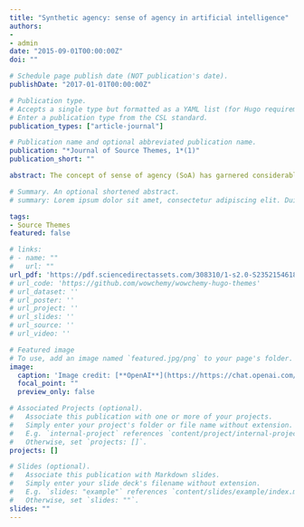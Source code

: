 ```yaml
---
title: "Synthetic agency: sense of agency in artificial intelligence"
authors:
- 
- admin
date: "2015-09-01T00:00:00Z"
doi: ""

# Schedule page publish date (NOT publication's date).
publishDate: "2017-01-01T00:00:00Z"

# Publication type.
# Accepts a single type but formatted as a YAML list (for Hugo requirements).
# Enter a publication type from the CSL standard.
publication_types: ["article-journal"]

# Publication name and optional abbreviated publication name.
publication: "*Journal of Source Themes, 1*(1)"
publication_short: ""

abstract: The concept of sense of agency (SoA) has garnered considerable attention in human science at least in the past two decades. Coincidentally, about two decades ago, artificial intelligence (AI) research witnessed an explosion of proposed theories on agency mostly based on dynamical approaches. However, despite this early burst of enthusiasm, SoA models in AI remain limited. We review the state of AI research on SoA, seen predominantly in developmental robotics, vis-à-vis the psychology and neurocognitive treatments, and examine how AI can further achieve stronger SoA models. We posit that AI is now poised to better inform SoA given its advances on self-attribution of action–outcome effects, action selection, and Bayesian inferencing, and argue that synthetic agency has never been more compelling.

# Summary. An optional shortened abstract.
# summary: Lorem ipsum dolor sit amet, consectetur adipiscing elit. Duis posuere tellus ac convallis placerat. Proin tincidunt magna sed ex sollicitudin condimentum.

tags:
- Source Themes
featured: false

# links:
# - name: ""
#   url: ""
url_pdf: 'https://pdf.sciencedirectassets.com/308310/1-s2.0-S2352154618X00060/1-s2.0-S2352154618301700/main.pdf?X-Amz-Security-Token=IQoJb3JpZ2luX2VjEKT%2F%2F%2F%2F%2F%2F%2F%2F%2F%2FwEaCXVzLWVhc3QtMSJHMEUCIQCctHZr%2Byft4k06rkXISebeJRq%2BM71%2FYMcB%2FyJ8eiwXDAIgPOz8b17eK%2B%2B%2BmOov1srRXqt%2FnPidjfFwkS2huN9F9mEqvAUI7f%2F%2F%2F%2F%2F%2F%2F%2F%2F%2FARAFGgwwNTkwMDM1NDY4NjUiDAx5tKJ%2BSY8FZERsGCqQBQ59IHYnB2GSslJnV9ihcHOT9Y0QTGaRcwu5ow1abERV1OiCx4Af3evpJsLEqhgNFmWwC7qbzUuNpMC9UlZu3YtXBZej9M2USZJDT2N28BjAMe2Uni7QffZmWpwAoieqgZ7ApZOv84MC8rxuOjHAiaH2ZtQXi44KLVyt5FkS2AoUwZ34kU0QkQureWp0hOGjoYBpgMpQO1zYw%2BGZ%2BWgOmzg6wpyr2oYzLVVytYf7XGX0vA5HpkqqoFC3riBl0kEtvNMM15v5YKa4WMl3%2F6RlUdCwQVcxkI4TbtgsdKT37MISIjU2%2Bh%2FGebAdunJIxiI7XDqHTAKcvu0aBVMuQrw2IM5YzS9cAVHV24EeYMsTRE05FGGlsvP%2B98%2F%2BJDkP77sPzXlAMr2BkxqJDUEMVTDW7%2BPA9QF8Y5EBC%2B8kvxiiq5HQJUcm5Rc1SbJ1jZgvJ0raOcCjmHZxYdtJoI7mJI8TxCCSSd7XyXgyMdktegnkVc%2BVSkFoVZkyJbp2SltpW8bByJ%2Bze%2B0gU%2F%2Bp%2FgeFFP8KzbiVEdXYfo51Cs%2BYjbIw9xDsCqRXErVrgdzqq85E5ipItQDrN3i%2Bd3%2FKB8VoVb3l9rVu%2F64LsYpc7r7VR8msjmGLOHqwgkhnV4tMyh6KlKfpfu%2FBWsEOGP9XB4gQd8%2Bu2a8BFWGn9d%2FQwmn%2BidOu9pWlZHeb7lTBuM4GnzVTJAXxHcB7i61TOPZS1T1O1Bh7u%2F5RkH%2B%2Bmb%2FjgVjIlbuDwCK0SbxFP2mmcw3Y6SOPn8bheg37t3Yi1a1dLm5SrUxKtscV4jdAlM%2FTgADI0itripYkQ8pGPRWVGeICR99PEoQOI6874HENHXaYgjy2mUnmopj5V8NGRYFKJAQTJI0jEtGGMLuQ7aoGOrEBXBH4vcGNN2gg%2FItvjg6bL5bBuTuC7XHh%2F82xIUZq1tBNVUTodfo4f3POYJfrVPuE0Z7K%2B4ZL6dY5v%2BTAdopaeCEm4dHr0HjPrqHzR8QAdXzMuMCMqfWPLJwZiMUozRXmENFEa0I2pyWQ77xNBxTSkv2%2Brr%2Bd1NhdAKQmGa4HwabpuSYtv8mFb3WDDpYMW6u0GxL1kI7y8O1adZRiTgLKviOWi%2Fys3SQO4s7vbcjB%2BgRB&X-Amz-Algorithm=AWS4-HMAC-SHA256&X-Amz-Date=20231120T131111Z&X-Amz-SignedHeaders=host&X-Amz-Expires=300&X-Amz-Credential=ASIAQ3PHCVTYSXO76HGL%2F20231120%2Fus-east-1%2Fs3%2Faws4_request&X-Amz-Signature=e808106a856b5d1bf4d605d367640c0a382471a1de2707ad30d3dbef01ea5d6b&hash=7d77deca9dd1859dd845f8f5f0b50322a19b12ce85395288e46ff89e30bd94b7&host=68042c943591013ac2b2430a89b270f6af2c76d8dfd086a07176afe7c76c2c61&pii=S2352154618301700&tid=spdf-ae85dd81-8767-401d-99c1-81534f4794ef&sid=3f3f7e9c434a624be92b9f36da877cacd559gxrqa&type=client&tsoh=d3d3LnNjaWVuY2VkaXJlY3QuY29t&ua=101158555c570107060f&rr=8290effa4a8b8a48&cc=jp'
# url_code: 'https://github.com/wowchemy/wowchemy-hugo-themes'
# url_dataset: ''
# url_poster: ''
# url_project: ''
# url_slides: ''
# url_source: ''
# url_video: ''

# Featured image
# To use, add an image named `featured.jpg/png` to your page's folder. 
image:
  caption: 'Image credit: [**OpenAI**](https://https://chat.openai.com/auth/login)'
  focal_point: ""
  preview_only: false

# Associated Projects (optional).
#   Associate this publication with one or more of your projects.
#   Simply enter your project's folder or file name without extension.
#   E.g. `internal-project` references `content/project/internal-project/index.md`.
#   Otherwise, set `projects: []`.
projects: []

# Slides (optional).
#   Associate this publication with Markdown slides.
#   Simply enter your slide deck's filename without extension.
#   E.g. `slides: "example"` references `content/slides/example/index.md`.
#   Otherwise, set `slides: ""`.
slides: ""
---
```


<!-- {{% callout note %}}
Click the *Cite* button above to demo the feature to enable visitors to import publication metadata into their reference management software.
{{% /callout %}}

{{% callout note %}}
Create your slides in Markdown - click the *Slides* button to check out the example.
{{% /callout %}}

Add the publication's **full text** or **supplementary notes** here. You can use rich formatting such as including [code, math, and images](https://wowchemy.com/docs/content/writing-markdown-latex/). -->
